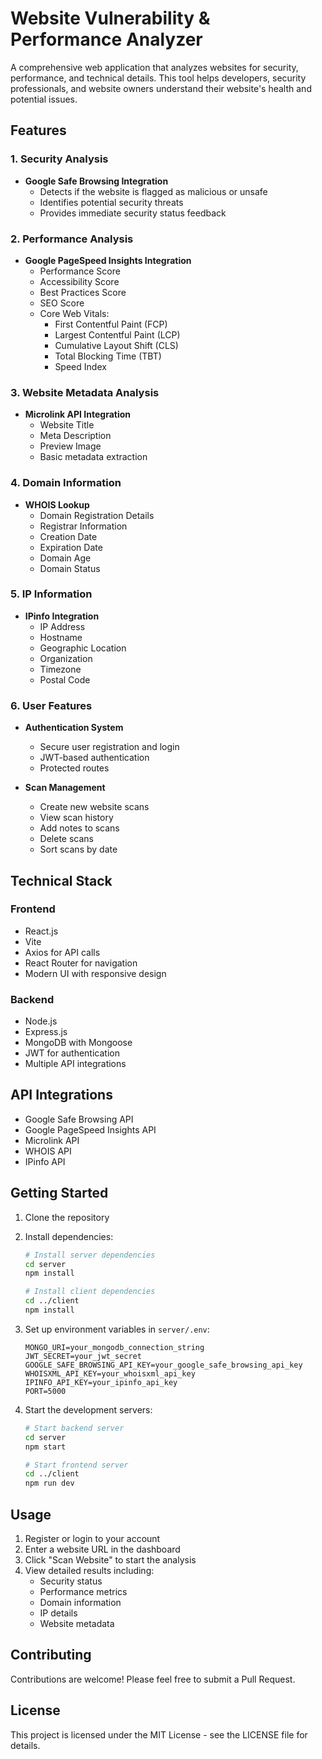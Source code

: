 # Website Vulnerability & Performance Analyzer

A comprehensive web application that analyzes websites for security, performance, and technical details. This tool helps developers, security professionals, and website owners understand their website's health and potential issues.

## Features

### 1. Security Analysis
- **Google Safe Browsing Integration**
  - Detects if the website is flagged as malicious or unsafe
  - Identifies potential security threats
  - Provides immediate security status feedback

### 2. Performance Analysis
- **Google PageSpeed Insights Integration**
  - Performance Score
  - Accessibility Score
  - Best Practices Score
  - SEO Score
  - Core Web Vitals:
    - First Contentful Paint (FCP)
    - Largest Contentful Paint (LCP)
    - Cumulative Layout Shift (CLS)
    - Total Blocking Time (TBT)
    - Speed Index

### 3. Website Metadata Analysis
- **Microlink API Integration**
  - Website Title
  - Meta Description
  - Preview Image
  - Basic metadata extraction

### 4. Domain Information
- **WHOIS Lookup**
  - Domain Registration Details
  - Registrar Information
  - Creation Date
  - Expiration Date
  - Domain Age
  - Domain Status

### 5. IP Information
- **IPinfo Integration**
  - IP Address
  - Hostname
  - Geographic Location
  - Organization
  - Timezone
  - Postal Code

### 6. User Features
- **Authentication System**
  - Secure user registration and login
  - JWT-based authentication
  - Protected routes

- **Scan Management**
  - Create new website scans
  - View scan history
  - Add notes to scans
  - Delete scans
  - Sort scans by date

## Technical Stack

### Frontend
- React.js
- Vite
- Axios for API calls
- React Router for navigation
- Modern UI with responsive design

### Backend
- Node.js
- Express.js
- MongoDB with Mongoose
- JWT for authentication
- Multiple API integrations

## API Integrations
- Google Safe Browsing API
- Google PageSpeed Insights API
- Microlink API
- WHOIS API
- IPinfo API

## Getting Started

1. Clone the repository
2. Install dependencies:
   ```bash
   # Install server dependencies
   cd server
   npm install

   # Install client dependencies
   cd ../client
   npm install
   ```

3. Set up environment variables in `server/.env`:
   ```
   MONGO_URI=your_mongodb_connection_string
   JWT_SECRET=your_jwt_secret
   GOOGLE_SAFE_BROWSING_API_KEY=your_google_safe_browsing_api_key
   WHOISXML_API_KEY=your_whoisxml_api_key
   IPINFO_API_KEY=your_ipinfo_api_key
   PORT=5000
   ```

4. Start the development servers:
   ```bash
   # Start backend server
   cd server
   npm start

   # Start frontend server
   cd ../client
   npm run dev
   ```

## Usage

1. Register or login to your account
2. Enter a website URL in the dashboard
3. Click "Scan Website" to start the analysis
4. View detailed results including:
   - Security status
   - Performance metrics
   - Domain information
   - IP details
   - Website metadata

## Contributing

Contributions are welcome! Please feel free to submit a Pull Request.

## License

This project is licensed under the MIT License - see the LICENSE file for details. 